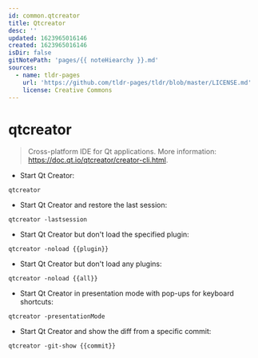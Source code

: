 ```yaml
---
id: common.qtcreator
title: Qtcreator
desc: ''
updated: 1623965016146
created: 1623965016146
isDir: false
gitNotePath: 'pages/{{ noteHiearchy }}.md'
sources:
  - name: tldr-pages
    url: 'https://github.com/tldr-pages/tldr/blob/master/LICENSE.md'
    license: Creative Commons
---
```

# qtcreator

> Cross-platform IDE for Qt applications.
> More information: <https://doc.qt.io/qtcreator/creator-cli.html>.

- Start Qt Creator:

`qtcreator`

- Start Qt Creator and restore the last session:

`qtcreator -lastsession`

- Start Qt Creator but don't load the specified plugin:

`qtcreator -noload {{plugin}}`

- Start Qt Creator but don't load any plugins:

`qtcreator -noload {{all}}`

- Start Qt Creator in presentation mode with pop-ups for keyboard shortcuts:

`qtcreator -presentationMode`

- Start Qt Creator and show the diff from a specific commit:

`qtcreator -git-show {{commit}}`

